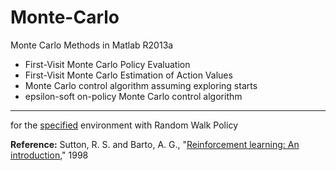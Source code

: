 # Monte-Carlo
Monte Carlo Methods in Matlab R2013a
- First-Visit Monte Carlo Policy Evaluation
- First-Visit Monte Carlo Estimation of Action Values
- Monte Carlo control algorithm assuming exploring starts
- epsilon-soft on-policy Monte Carlo control algorithm

-----
for the [specified](https://github.com/golnarMahani/Monte-Carlo/blob/master/Environment.pdf) environment with Random Walk Policy

**Reference:**
Sutton, R. S. and Barto, A. G., "[Reinforcement learning: An introduction](https://webdocs.cs.ualberta.ca/~sutton/book/the-book.html)," 1998 
